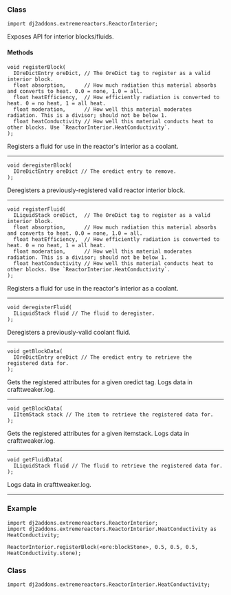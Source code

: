 
### Class

```zenscript
import dj2addons.extremereactors.ReactorInterior;
```

Exposes API for interior blocks/fluids.


#### Methods

```zenscript
void registerBlock(
  IOreDictEntry oreDict, // The OreDict tag to register as a valid interior block.
  float absorption,      // How much radiation this material absorbs and converts to heat. 0.0 = none, 1.0 = all.
  float heatEfficiency,  // How efficiently radiation is converted to heat. 0 = no heat, 1 = all heat.
  float moderation,      // How well this material moderates radiation. This is a divisor; should not be below 1.
  float heatConductivity // How well this material conducts heat to other blocks. Use `ReactorInterior.HeatConductivity`.
);
```

Registers a fluid for use in the reactor's interior as a coolant.

---


```zenscript
void deregisterBlock(
  IOreDictEntry oreDict // The oredict entry to remove.
);
```

Deregisters a previously-registered valid reactor interior block.

---


```zenscript
void registerFluid(
  ILiquidStack oreDict,  // The OreDict tag to register as a valid interior block.
  float absorption,      // How much radiation this material absorbs and converts to heat. 0.0 = none, 1.0 = all.
  float heatEfficiency,  // How efficiently radiation is converted to heat. 0 = no heat, 1 = all heat.
  float moderation,      // How well this material moderates radiation. This is a divisor; should not be below 1.
  float heatConductivity // How well this material conducts heat to other blocks. Use `ReactorInterior.HeatConductivity`.
);
```

Registers a fluid for use in the reactor's interior as a coolant.

---


```zenscript
void deregisterFluid(
  ILiquidStack fluid // The fluid to deregister.
);
```

Deregisters a previously-valid coolant fluid.

---


```zenscript
void getBlockData(
  IOreDictEntry oreDict // The oredict entry to retrieve the registered data for.
);
```

Gets the registered attributes for a given oredict tag.
Logs data in crafttweaker.log.

---


```zenscript
void getBlockData(
  IItemStack stack // The item to retrieve the registered data for.
);
```

Gets the registered attributes for a given itemstack.
Logs data in crafttweaker.log.

---


```zenscript
void getFluidData(
  ILiquidStack fluid // The fluid to retrieve the registered data for.
);
```

Logs data in crafttweaker.log.

---


### Example
```zenscript
import dj2addons.extremereactors.ReactorInterior;
import dj2addons.extremereactors.ReactorInterior.HeatConductivity as HeatConductivity;

ReactorInterior.registerBlock(<ore:blockStone>, 0.5, 0.5, 0.5, HeatConductivity.stone);
```

### Class

```zenscript
import dj2addons.extremereactors.ReactorInterior.HeatConductivity;
```

